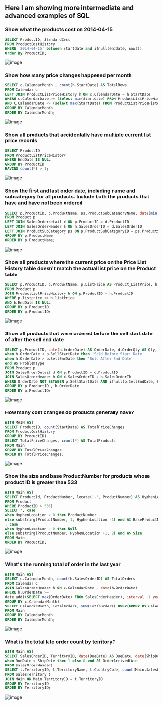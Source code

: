 ## Here I am showing more intermediate and advanced examples of SQL ##

### Show what the products cost on 2014-04-15 ###
```sql
SELECT ProductID, StandardCost
FROM ProductCostHistory
WHERE '2014-04-15' between startdate and ifnull(enddate, now())
Order By ProductID;
```
![image](https://user-images.githubusercontent.com/119534892/208212585-76af672a-c03a-42f8-b5e4-73ae434dcf07.png)

### Show how many price changes happened per month ###
```sql
SELECT c.CalendarMonth , count(h.StartDate) AS TotalRows
FROM Calendar c
LEFT JOIN ProductListPriceHistory h ON c.CalendarDate = h.StartDate
WHERE c.CalendarDate >= (Select min(Startdate) FROM ProductListPriceHistory)
AND C.CalendarDate <= (select max(StartDate) FROM ProductListPriceHistory)
GROUP BY CalendarMonth
ORDER BY CalendarMonth;
```
![image](https://user-images.githubusercontent.com/119534892/208213033-fe525eef-d212-4cd0-902e-bacfae0f4e26.png)

### Show all products that accidentally have multiple current list price records ###
```sql
SELECT ProductID
FROM ProductListPriceHistory
WHERE EndDate IS NULL
GROUP BY ProductID
HAVING count(*) > 1;
```
![image](https://user-images.githubusercontent.com/119534892/208213246-f0537d21-9f33-477a-91a8-ae134246df4d.png)

### Show the first and last order date, including name and subcategory for all products. Include both the products that have and have not been ordered ##
```sql
SELECT p.ProductID, p.ProductName, ps.ProductSubCategoryName, date(min(h.OrderDate)) AS FirstOrder, date(max(h.OrderDate)) AS LastOrder
FROM Product p
LEFT JOIN SalesOrderdetail d ON p.ProductID = d.ProductID
LEFT JOIN SalesOrderHeader h ON h.SalesOrderID = d.SalesOrderID
LEFT JOIN ProductSubCategory ps ON p.ProductSubCategoryID = ps.ProductSubCategoryID
GROUP BY p.ProductName
ORDER BY p.ProductName;
```
![image](https://user-images.githubusercontent.com/119534892/208214197-a2e79cc0-bc30-40b0-bf1f-d0ea1a607a6c.png)

### Show all products where the current price on the Price List History table doesn't match the actual list price on the Product table ###
```sql
SELECT p.ProductID, p.ProductName, p.ListPrice AS Product_ListPrice, h.ListPrice AS PriceHist_LatestListPrice, p.ListPrice - h.ListPrice AS Difference
FROM Product p
JOIN ProductListPriceHistory h ON p.ProductID = h.ProductID
WHERE p.listprice <> h.listPrice
AND h.EndDate IS NULL
GROUP BY p.ProductID
ORDER BY p.ProductID;
```
![image](https://user-images.githubusercontent.com/119534892/208214754-e26336bd-195d-4a56-acf5-34a262460b60.png)

### Show all products that were ordered before the sell start date of after the sell end date ###
```sql
SELECT p.ProductID, date(h.OrderDate) AS OrderDate, d.OrderQty AS Qty, date(p.SellStartDate) AS SellStartDate, date(p.SellEndDate) AS SellEndDate, case
when h.OrderDate < p.SellStartDate then 'Sold Before Start Date'
when h.OrderDate > p.SellEndDate then 'Sold After End Date'
end AS ProblemType
FROM Product p
JOIN SalesOrderDetail d ON p.ProductID = d.ProductID
JOIN SalesOrderHeader h ON d.SalesOrderID = h.SalesOrderID
WHERE OrderDate NOT BETWEEN p.SellStartDate AND ifnull(p.SellEndDate, h.OrderDate)
GROUP BY p.ProductID , h.OrderDate
ORDER BY p.ProductID;
```
![image](https://user-images.githubusercontent.com/119534892/208216024-a51886d3-056e-4625-9ceb-ce10f70b3d74.png)

### How many cost changes do products generally have? ###
```sql
WITH MAIN AS(
SELECT ProductID, count(StartDate) AS TotalPriceChanges
FROM ProductCostHistory
GROUP BY ProductID)
SELECT TotalPriceChanges, count(*) AS TotalProducts
FROM Main
GROUP BY TotalPriceChanges
ORDER BY TotalPriceChanges;
```
![image](https://user-images.githubusercontent.com/119534892/208217062-e190edda-48b6-4b5c-b433-03ceb0f24a44.png)

### Show the size and base ProductNumber for products whose product ID is greater than 533 ###
```sql
WITH Main AS(
SELECT ProductId, ProductNumber, locate('-', ProductNumber) AS HyphenLocation
FROM Product
WHERE ProductID > 533)
SELECT *, case
when HyphenLocation = 0 then ProductNumber
else substring(ProductNumber, 1, HyphenLocation -1) end AS BaseProductNumber
, case
when HyphenLocation = 0 then Null
else substring(ProductNumber, HyphenLocation +1, 2) end AS Size
FROM Main
ORDER BY PRoductID;
```
![image](https://user-images.githubusercontent.com/119534892/208217148-5964dae0-173a-46a5-8745-4c73db74a3ad.png)

### What's the running total of order in the last year ###
```sql
WITH Main AS(
SELECT c.CalendarMonth, count(h.SalesOrderID) AS TotalOrders
FROM Calendar c
JOIN SalesOrderHeader h ON c.CalendarDate = date(h.OrderDate)
WHERE h.OrderDate >=
date_add((SELECT max(OrderDate) FROm SalesOrderHeader), interval -1 year)
GROUP BY c.CalendarMonth)
SELECT CalendarMonth, TotalOrders, SUM(TotalOrders) OVER(ORDER BY CalendarMonth) AS RunningTotal
FROM Main
GROUP BY CalendarMonth
ORDER BY CalendarMonth;
```
![image](https://user-images.githubusercontent.com/119534892/208217282-681207ea-04f7-401f-b092-693f6bce4ce3.png)

### What is the total late order count by territory? ###
```sql
WITH Main AS(
SELECT SalesOrderID, TerritoryID, date(DueDate) AS DueDate, date(ShipDate) AS ShipDate, case
when DueDate < ShipDate then 1 else 0 end AS OrderArrivedLAte
FROM SalesOrderHeader)
SELECT t.TerritoryID, t.TerritoryName, t.CountryCode, count(Main.SalesOrderID) AS TotalOrders, Ifnull(sum(Main.OrderArrivedLate),0) AS TotalLateOrders
FROM SalesTerritory t
JOIN MAin ON Main.TerritoryID = t.TerritoryID
GROUP BY TerritoryID
ORDER BY TerritoryID;
```
![image](https://user-images.githubusercontent.com/119534892/208217339-2f7f09c6-f4d6-49c7-aa42-04bc8f0ea081.png)

